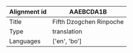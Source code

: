 |Alignment id | AAEBCDA1B
| --- | --- 
|Title | Fifth Dzogchen Rinpoche 
|Type | translation
|Languages | ['en', 'bo']